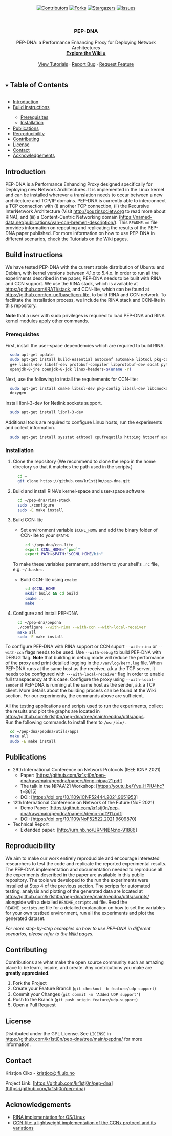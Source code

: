 <!-- PROJECT SHIELDS -->

<div align="center">
  
[![Contributors][contributors-shield]][contributors-url]
[![Forks][forks-shield]][forks-url]
[![Stargazers][stars-shield]][stars-url]
[![Issues][issues-shield]][issues-url]
  
</div>

<!-- PROJECT LOGO -->
<br />
<p align="center">
  <h3 align="center">PEP-DNA</h3>

  <p align="center">
    PEP-DNA: a Performance Enhancing Proxy for Deploying Network Architectures
    <br />
    <a href="https://github.com/kr1stj0n/pep-dna/wiki"><strong>Explore the Wiki »</strong></a>
    <br />
    <br />
    <a href="https://github.com/kr1stj0n/pep-dna/wiki/Tutorials">View Tutorials</a>
    ·
    <a href="https://github.com/kr1stj0n/pep-dna/issues">Report Bug</a>
    ·
    <a href="https://github.com/kr1stj0n/pep-dna/issues">Request Feature</a>
  </p>
</p>


<!-- TABLE OF CONTENTS -->
<details open="open">
  <summary><h2 style="display: inline-block">Table of Contents</h2></summary>
  <ul>
  <li><a href="#introduction">Introduction</a></li>
  <li><a href="#build-instructions">Build instructions</a></li>
  <ul>
    <li><a href="#prerequisites">Prerequisites</a></li>
    <li><a href="#installation">Installation</a></li>
  </ul>
  <li><a href="#publications">Publications</a></li>
  <li><a href="#reproducibility">Reproducibility</a></li>
  <li><a href="#contributing">Contributing</a></li>
  <li><a href="#license">License</a></li>
  <li><a href="#contact">Contact</a></li>
  <li><a href="#acknowledgements">Acknowledgements</a></li>
  </ul>
</details>


<!-- INTRODUCTION -->
## Introduction

PEP-DNA is a Performance Enhancing Proxy designed specifically for Deploying new
Network Architectures. It is implemented in the Linux kernel and can be
installed wherever a translation needs to occur between a new architecture and
TCP/IP domains. PEP-DNA is currently able to interconnect a TCP connection with
(i) another TCP connection, (ii) the Recursive InterNetwork Architecture (Visit
<http://pouzinsociety.org> to read more about RINA), and (iii) a Content-Centric
Networking domain
(<https://named-data.net/publications/van-ccn-bremen-description/>). This
`README.md` file provides information on repeating and replicating the results
of the PEP-DNA paper published. For more information on how to use PEP-DNA in
different scenarios, check the
[Tutorials](<https://github.com/kr1stj0n/pep-dna/wiki/Tutorials>) on the <a
href="https://github.com/kr1stj0n/pep-dna/wiki">Wiki</a> pages.

<!-- BUILD INSTRUCTIONS -->
## Build instructions

We have tested PEP-DNA with the current stable distribution of Ubuntu and
Debian, with kernel versions between 4.1.x to 5.4.x. In order to run all the
experiments described in the paper, PEP-DNA needs to be built with RINA and CCN
support. We use the RINA stack, which is available at
<https://github.com/IRATI/stack>, and CCN-lite, which can be found at
<https://github.com/cn-uofbasel/ccn-lite>, to build RINA and CCN network. To
facilitate the installation process, we include the RINA stack and CCN-lite in
this repository.

**Note** that a user with sudo privileges is required to load PEP-DNA and RINA
kernel modules apply other commands.

### Prerequisites

First, install the user-space dependencies which are required to build RINA.

  ```sh
    sudo apt-get update
    sudo apt-get install build-essential autoconf automake libtool pkg-config git
    g++ libssl-dev libelf-dev protobuf-compiler libprotobuf-dev socat python python3
    openjdk-8-jre openjdk-8-jdk linux-headers-$(uname -r)
  ```

Next, use the following to install the requirements for CCN-lite:

  ```sh
    sudo apt-get install cmake libssl-dev pkg-config libssl-dev libcmocka-dev
    doxygen
  ```

Install libnl-3-dev for Netlink sockets support.

  ```sh
    sudo apt-get install libnl-3-dev
  ```

Additional tools are required to configure Linux hosts, run the experiments and
collect information.

  ```sh
    sudo apt-get install sysstat ethtool cpufrequtils httping httperf apache2
  ```

### Installation

1. Clone the repository (We recommend to clone the repo in the home directory so
   that it matches the path used in the scripts.)

   ```sh
     cd ~
     git clone https://github.com/kr1stj0n/pep-dna.git
   ```

2. Build and install RINA's kernel-space and user-space software

   ```sh
     cd ~/pep-dna/rina-stack
     sudo ./configure
     sudo -E make install
   ```

3. Build CCN-lite

    - Set environment variable `$CCNL_HOME` and add the binary folder of CCN-lite to your `$PATH`:
      ```sh
        cd ~/pep-dna/ccn-lite
        export CCNL_HOME="`pwd`"
        export PATH=$PATH:"$CCNL_HOME/bin"
      ```
    To make these variables permanent, add them to your shell's `.rc` file, e.g. `~/.bashrc`.

    - Build CCN-lite using `cmake`:
      ```sh
        cd $CCNL_HOME
        mkdir build && cd build
        cmake ..
        make
      ```

4. Configure and install PEP-DNA

   ```sh
     cd ~/pep-dna/pepdna
     ./configure --with-rina --with-ccn --with-local-receiver
     make all
     sudo -E make install
   ```

To configure PEP-DNA with RINA support or CCN suport `--with-rina` or
`--with-ccn` flags needs to be used. Use `--with-debug` to build PEP-DNA with
DEBUG flag.  **Note** that building in debug mode will reduce the performance
of the proxy and print detailed logging in the `/var/log/kern.log` file. When PEP-DNA
runs at the same host as the receiver, a.k.a the TCP server,
it needs to be configured with `---with-local-receiver` flag in order to enable full transpacency at this case.
Configure the proxy using `--with-local-sender` if PEP-DNA is running at the same host as the sender, a.k.a TCP client.
More details about the building process can be found at the Wiki section. For our experiments, the commands
above are sufficient.

All the testing applications and scripts used to run the experiments, collect
the results and plot the graphs are located in
<https://github.com/kr1stj0n/pep-dna/tree/main/pepdna/utils/apps>.</br>
Run the following commands to install them to `/usr/bin/`.

  ```sh
    cd ~/pep-dna/pepdna/utils/apps
    make all
    sudo -E make install
  ```

<!-- PUBLICATIONS -->
## Publications

- 29th International Conference on Network Protocols (IEEE ICNP 2021)
  - Paper: [<https://github.com/kr1stj0n/pep-dna/raw/main/pepdna/papers/icnp-nipaa21.pdf>]
  - The talk in the NIPAA'21 Workshop: [<https://youtu.be/Yve_HPlU4hc?t=8615>]
  - DOI: [<https://doi.org/10.1109/ICNP52444.2021.9651953>]
- 12th International Conference on Network of the Future (NoF 2021)
  - Demo Paper: [<https://github.com/kr1stj0n/pep-dna/raw/main/pepdna/papers/demo-nof211.pdf>]
  - DOI: [<https://doi.org/10.1109/NoF52522.2021.9609870>]
- Technical Report
  - Extended paper: [<http://urn.nb.no/URN:NBN:no-91886>]

<!-- USAGE EXAMPLES -->
## Reproducibility

We aim to make our work entirely reproducible and encourage interested
researchers to test the code and replicate the reported experimental
results. The PEP-DNA implementation and documentation needed to reproduce all
the experiments described in the paper are available in this public
repository. The tools we developed to the run the experiments were installed at
Step 4 of the previous section. The scripts for automated testing, analysis and
plotting of the generated data are located at
<https://github.com/kr1stj0n/pep-dna/tree/main/pepdna/utils/scripts/> alongside
with a detailed `README_scripts.md` file. Read the `README_scripts.md` file for
a detailed explanation on how to set the variables for your own testbed
environment, run all the experiments and plot the generated dataset.

_For more step-by-step examples on how to use PEP-DNA in different scenarios,
please refer to the <a href="https://github.com/kr1stj0n/pep-dna/wiki">Wiki</a>
pages._

<!-- CONTRIBUTING -->
## Contributing

Contributions are what make the open source community such an amazing place to
be learn, inspire, and create. Any contributions you make are **greatly
appreciated**.

1. Fork the Project
2. Create your Feature Branch (`git checkout -b feature/udp-support`)
3. Commit your Changes (`git commit -m 'Added UDP support'`)
4. Push to the Branch (`git push origin feature/udp-support`)
5. Open a Pull Request


<!-- LICENSE -->
## License

Distributed under the GPL License. See `LICENSE` in
<https://github.com/kr1stj0n/pep-dna/tree/main/pepdna/> for more information.


<!-- CONTACT -->
## Contact

Kristjon Ciko - kristjoc@ifi.uio.no

Project Link:
[https://github.com/kr1stj0n/pep-dna](https://github.com/kr1stj0n/pep-dna)


<!-- ACKNOWLEDGEMENTS -->
## Acknowledgements

* [RINA implementation for OS/Linux](https://github.com/IRATI/stack)
* [CCN-lite: a lightweight implementation of the CCNx protocol and its variations](https://github.com/cn-uofbasel/ccn-lite)


<!-- MARKDOWN LINKS & IMAGES -->
<!-- https://www.markdownguide.org/basic-syntax/#reference-style-links -->
[contributors-shield]: https://img.shields.io/github/contributors/kr1stj0n/pep-dna.svg?style=for-the-badge
[contributors-url]: https://github.com/kr1stj0n/pep-dna/graphs/contributors
[forks-shield]: https://img.shields.io/github/forks/kr1stj0n/pep-dna.svg?style=for-the-badge
[forks-url]: https://github.com/kr1stj0n/pep-dna/network/members
[stars-shield]: https://img.shields.io/github/stars/kr1stj0n/pep-dna.svg?style=for-the-badge
[stars-url]: https://github.com/kr1stj0n/pep-dna/stargazers
[issues-shield]: https://img.shields.io/github/issues/kr1stj0n/pep-dna.svg?style=for-the-badge
[issues-url]: https://github.com/kr1stj0n/pep-dna/issues
